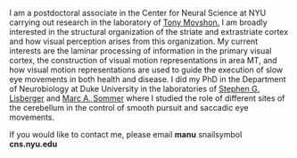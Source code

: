 <p>I am a postdoctoral associate in the Center for Neural Science at NYU carrying out research in the laboratory of <a href="//www.cns.nyu.edu/corefaculty/Movshon.php"> Tony Movshon.</a>
I am broadly interested in the structural organization of the striate and extrastriate cortex and how visual perception arises from this organization. My current interests are the laminar processing of information in the primary visual cortex, the construction of visual motion representations in area MT, and how visual motion representations are used to guide the execution of slow eye movements in both health and disease.
I did my PhD in the Department of Neurobiology at Duke University in the laboratories of <a href="//www.neuro.duke.edu/research/faculty-labs/lisberger-lab"> Stephen G. Lisberger</a> and
<a href="//sommerlab.pratt.duke.edu"> Marc A. Sommer</a> where I studied the role of different sites of the cerebellum in the control of smooth pursuit and saccadic eye movements.</p>
<p>If you would like to contact me, please email <b>manu</b> snailsymbol <b>cns.nyu.edu</b></p>
